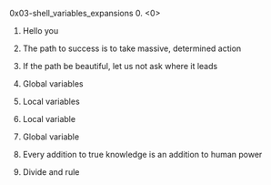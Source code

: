 0x03-shell_variables_expansions
0. <0>
1. Hello you
2. The path to success is to take massive, determined action


3. If the path be beautiful, let us not ask where it leads
4. Global variables
5. Local variables
6. Local variable
7. Global variable
8. Every addition to true knowledge is an addition to human power
9. Divide and rule

